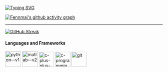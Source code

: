[![Typing SVG](https://readme-typing-svg.herokuapp.com?font=Fira+Code&pause=1000&color=000000&background=FFFFFF&center=true&vCenter=true&random=false&width=500&lines=keep+learning+every+day;%E5%A4%A9%E5%A4%A9%E7%88%B1%E5%AD%A6%E4%B9%A0)](https://git.io/typing-svg)

[![Fennmai's github activity graph](https://github-readme-activity-graph.vercel.app/graph?username=Fennmai&theme=high-contrast)](https://github.com/ashutosh00710/github-readme-activity-graph)

---

[![GitHub Streak](https://streak-stats.demolab.com?user=Fennmai&theme=dark&card_width=1080)](https://git.io/streak-stats)

#### **Languages and Frameworks**

<img width="50" height="50" src="https://img.icons8.com/ios/50/python--v1.png" alt="python--v1"/> 	<img width="50" height="50" src="https://img.icons8.com/carbon-copy/100/matlab--v2.png" alt="matlab--v2"/> 	<img width="48" height="48" src="https://img.icons8.com/badges/48/c-plus-plus-logo.png" alt="c-plus-plus-logo"/> 	<img width="48" height="48" src="https://img.icons8.com/wired/64/c-programming.png" alt="c-programming"/>	 <img width="48" height="48" src="https://img.icons8.com/badges/48/git.png" alt="git"/>

